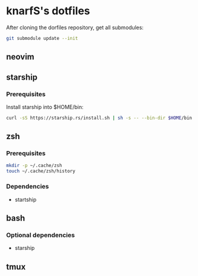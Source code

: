 # knarfS's dotfiles

After cloning the dorfiles repository, get all submodules:

```bash
git submodule update --init
```

## neovim

## starship

### Prerequisites

Install starship into $HOME/bin:

```bash
curl -sS https://starship.rs/install.sh | sh -s -- --bin-dir $HOME/bin
```

## zsh

### Prerequisites

```bash
mkdir -p ~/.cache/zsh
touch ~/.cache/zsh/history
```

### Dependencies

* startship

## bash

### Optional dependencies

* starship

## tmux

